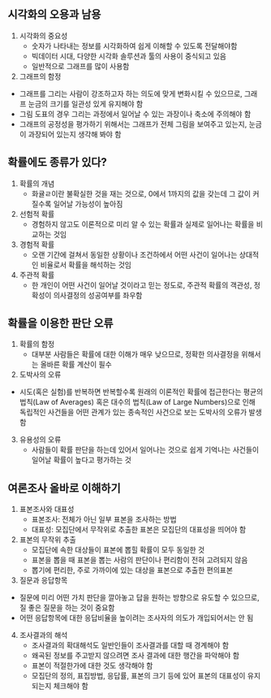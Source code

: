 ## 시각화의 오용과 남용

1. 시각화의 중요성
   - 숫자가 나타내는 정보를 시각화하여 쉽게 이해할 수 있도록 전달해야함
   - 빅데이터 시대, 다양한 시각화 솔루션과 툴의 사용이 중식되고 있음
   - 일반적으로 그래프를 많이 사용함
2.  그래프의 함정
   - 그래프를 그리는 사람이 강조하고자 하는 의도에 맞게 변화시킬 수 있으므로, 그래프 눈금의 크기를 일관성 있게 유지해야 함
   - 그림 도표의 경우 그리는 과정에서 일어날 수 있는 과장이나 축소에 주의해야 함
   - 그래프의 공정성을 평가하기 위해서는 그래프가 전체 그림을 보여주고 있는지, 눈금이 과장되어 있는지 생각해 봐야 함

## 확률에도 종류가 있다?

1. 확률의 개념 
   - 화귤ㄹ이란 불확실한 것을 재는 것으로, 0에서 1까지의 값을 갖는데 그 값이 커질수록 일어날 가능성이 높아짐
2. 선험적 확률
   - 경험하지 않고도 이론적으로 미리 알 수 있는 확률과 실제로 일어나는 확률을 비교하는 것임
3. 경험적 확률
   - 오랜 기간에 걸쳐서 동일한 상황이나 조건하에서 어떤 사건이 일어나는 상대적인 비율로서 확률을 해석하는 것임
4. 주관적 확률
   - 한 개인이 어떤 사건이 일어날 것이라고 믿는 정도로, 주관적 확률의 객관성, 정확성이 의사결정의 성공여부를 좌우함

## 확률을 이용한 판단 오류

1. 확률의 함정
   - 대부분 사람들은 확률에 대한 이해가 매우 낮으므로, 정확한 의사결정을 위해서는 올바른 확률 계산이 필수
2.  도박사의 오류
   - 시도(혹은 실험)를 반복하면 반복할수록 원래의 이론적인 확률에 접근한다는 평균의 법칙(Law of Averages) 혹은 대수의 법칙(Law of Large Numbers)으로 인해 독립적인 사건들을 어떤 관계가 있는 종속적인 사건으로 보는 도박사의 오류가 발생함
3. 유용성의 오류
   - 사람들이 확률 판단을 하는데 있어서 일어나는 것으로 쉽게 기억나는 사건들이 일어날 확률이 높다고 평가하는 것

## 여론조사 올바로 이해하기

1. 표본조사와 대표성
   - 표본조사: 전체가 아닌 일부 표본을 조사하는 방법
   - 대표성: 모집단에서 무작위로 추출한 표본은 모집단의 대표성을 띄어야 함
2. 표본의 무작위 추출
   - 모집단에 속한 대상들이 표본에 뽑힐 확률이 모두 동일한 것
   - 표본을 뽑을 때 표본을 뽑는 사람의 판단이나 편리함이 전혀 고려되지 않음
   - 뽑기에 편리한, 주로 가까이에 있는 대상을 표본으로 추출한 편의표본
3.  질문과 응답항목
   - 질문에 미리 어떤 가치 판단을 깔아놓고 답을 원하는 방향으로 유도할 수 있으므로, 질 좋은 질문을 하는 것이 중요함
   - 어떤 응답항목에 대한 응답비율을 높이려는 조사자의 의도가 개입되어서는 안 됨
4. 조사결과의 해석
   - 조사결과의 확대해석도 일반인들이 조사결과를 대할 때 경계해야 함
   - 왜곡된 정보를 주고받지 않으려면 조사 결과에 대한 행간을 파악해야 함
   - 표본이 적절한가에 대한 것도 생각해야 함
   - 모집단의 정의, 표집방법, 응답률, 표본의 크기 등에 있어 표본의 대표성이 유지되는지 체크해야 함
